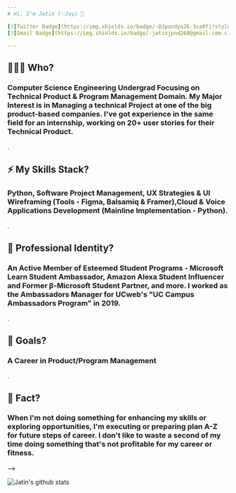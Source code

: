 ```yaml
---
# Hi, I'm Jatin (✨Jay) 👋

[![Twitter Badge](https://img.shields.io/badge/-@Jpandya26-1ca0f1?style=flat-square&labelColor=1ca0f1&logo=twitter&logoColor=white&link=https://twitter.com/Jpandya26)](https://twitter.com/Jpandya26) [![Linkedin Badge](https://img.shields.io/badge/-JatinPandya-blue?style=flat-square&logo=Linkedin&logoColor=white&link=https://www.linkedin.com/in/jatinjpnd268/)](https://www.linkedin.com/in/jatinjpnd268/)
[![Gmail Badge](https://img.shields.io/badge/-jatinjpnd268@gmail.com-c14438?style=flat-square&logo=Gmail&logoColor=white&link=mailto:jatinjpnd268@gmail.com)](mailto:jatinjpnd268@gmail.com)

---
```


## 🧑🏻‍💼 Who?
### Computer Science Engineering Undergrad Focusing on Technical Product & Program Management Domain. My Major Interest is in Managing a technical Project at one of the big product-based companies. I've got experience in the same field for an internship, working on 20+ user stories for their Technical Product.
.
## ⚡ My Skills Stack?
### Python, Software Project Management, UX Strategies & UI Wireframing (Tools - Figma, Balsamiq & Framer),Cloud & Voice Applications Development (Mainline Implementation - Python).
.
## 🌱 Professional Identity?
### An Active Member of Esteemed Student Programs - Microsoft Learn Student Ambassador, Amazon Alexa Student Influencer and Former β-Microsoft Student Partner, and more. I worked as the Ambassadors Manager for UCweb's "UC Campus Ambassadors Program" in 2019.
.
## 🤔 Goals?
### A Career in Product/Program Management
.
## 🤖 Fact? 
### When I'm not doing something for enhancing my skills or exploring opportunities, I'm executing or preparing plan A-Z for future steps of career. I don't like to waste a second of my time doing something that's not profitable for my career or fitness.
--> 

![Jatin's github stats](https://github-readme-stats.vercel.app/api?username=Jatinpandya26&show_icons=true)

